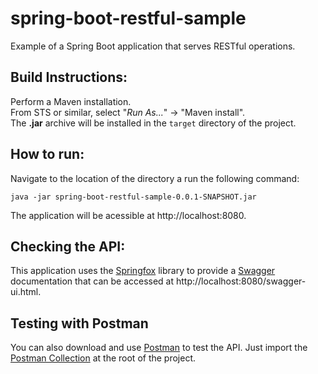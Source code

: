 # spring-boot-restful-sample

Example of a Spring Boot application that serves RESTful operations.

## Build Instructions:
Perform a Maven installation.  
From STS or similar, select "_Run As..._" -> "Maven install".  
The **.jar** archive will be installed in the `target` directory of the project.

## How to run:
Navigate to the location of the directory a run the following command:

```
java -jar spring-boot-restful-sample-0.0.1-SNAPSHOT.jar
```
The application will be acessible at http://localhost:8080.

## Checking the API:
This application uses the [Springfox](https://springfox.github.io/springfox/) library to provide a [Swagger](https://swagger.io/) documentation that can be accessed at http://localhost:8080/swagger-ui.html.

## Testing with Postman
You can also download and use [Postman](https://www.getpostman.com/) to test the API. Just import the [Postman Collection](spring-boot-restful-sample.postman_collection.json) at the root of the project.